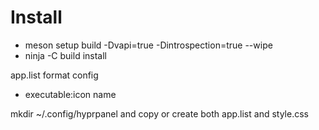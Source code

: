 # Install
- meson setup  build -Dvapi=true -Dintrospection=true --wipe
- ninja -C build install

app.list format config
- executable:icon name

mkdir ~/.config/hyprpanel and copy or create both app.list and style.css

